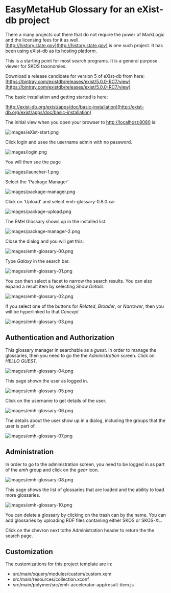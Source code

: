 # EasyMetaHub Glossary for an eXist-db project

There a many projects out there that do not require the power of MarkLogic and the licensing fees for it as well.  
[http://history.state.gov](http://history.state.gov) is one such project.  It has been using eXist-db as its hosting platform.

This is a starting point for most search programs.  It is a general purpose viewer for SKOS taxonomies.

Download a release candidate for version 5 of eXist-db from here: 
[https://bintray.com/existdb/releases/exist/5.0.0-RC7/view](https://bintray.com/existdb/releases/exist/5.0.0-RC7/view)

The basic installation and getting started is here:

[http://exist-db.org/exist/apps/doc/basic-installation](http://exist-db.org/exist/apps/doc/basic-installation)

The initial view when you open your browser to 
[http://localhost:8080](http://localhost:8080) is:

![images/eXist-start.png](images/eXist-start.png)

Click login and usee the username admin with no password.

![images/login.png](images/login.png)

You will then see the page 

![images/launcher-1.png](images/launcher-1.png)

Select the 'Package Manager'

![images/package-manager.png](images/package-manager.png)

Click on 'Upload' and select emh-glossary-0.8.0.xar

![images/package-upload.png](images/package-upload.png)

The EMH Glossary shows up in the installed list.

![images/package-manager-2.png](images/package-manager-2.png)

Close the dialog and you will get this:

![images/emh-glossary-00.png](images/emh-glossary-00.png)

Type *Galaxy* in the search bar.

![images/emh-glossary-01.png](images/emh-glossary-01.png)

You can then select a facet to narrow the search results.  You can also expand a result item by selecting *Show Details*

![images/emh-glossary-02.png](images/emh-glossary-02.png)

If you select one of the buttons for *Related*, *Broader*, or *Narrower*, then you will be hyperlinked to that *Concept*

![images/emh-glossary-03.png](images/emh-glossary-03.png)

## Authentication and Authorization

This glossary manager in searchable as a *guest*.  In order to manage the glossaries, then you need to go the the *Administration* screen.  Click on *HELLO GUEST*.

![images/emh-glossary-04.png](images/emh-glossary-04.png)

This page shown the user as logged in.

![images/emh-glossary-05.png](images/emh-glossary-05.png)

Click on the username to get details of the user.

![images/emh-glossary-06.png](images/emh-glossary-06.png)

The details about the user show up in a dialog, including the groups that the user is part of.

![images/emh-glossary-07.png](images/emh-glossary-07.png)

## Administration

In order to go to the administration screen, you need to be logged in as part of the *emh* group and click on the *gear* icon.

![images/emh-glossary-08.png](images/emh-glossary-08.png)

This page shows the list of glossaries that are loaded and the ability to load more glossaries.

![images/emh-glossary-10.png](images/emh-glossary-10.png)

You can delete a glossary by clicking on the trash can by the name.  You can add glossaries by uploading RDF files containing either SKOS or SKOS-XL.

Click on the chevron next tothe Administration header to return the the search page.

## Customization

The customizations for this project template are in:


- src/main/xquery/modules/custom/custom.xqm
- src/main/resources/collection.xconf
- src/main/polymer/src/emh-accelerator-app/result-item.js
